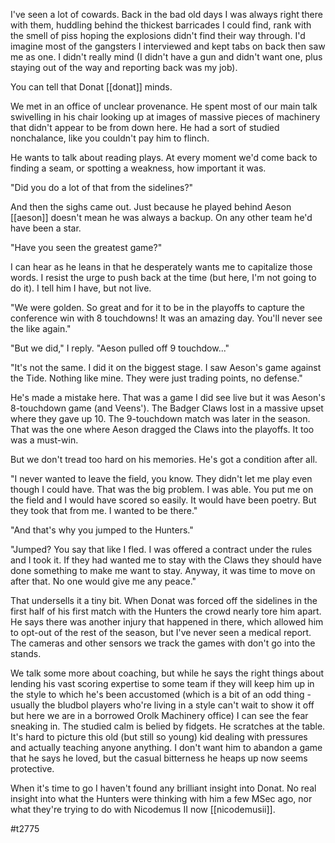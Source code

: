 I've seen a lot of cowards. Back in the bad old days I was always right there with them, huddling behind the thickest barricades I could find, rank with the smell of piss hoping the explosions didn't find their way through. I'd imagine most of the gangsters I interviewed and kept tabs on back then saw me as one. I didn't really mind (I didn't have a gun and didn't want one, plus staying out of the way and reporting back was my job).

You can tell that Donat [[donat]] minds.

We met in an office of unclear provenance. He spent most of our main talk swivelling in his chair looking up at images of massive pieces of machinery that didn't appear to be from down here. He had a sort of studied nonchalance, like you couldn't pay him to flinch.

He wants to talk about reading plays. At every moment we'd come back to finding a seam, or spotting a weakness, how important it was.

"Did you do a lot of that from the sidelines?"

And then the sighs came out. Just because he played behind Aeson [[aeson]] doesn't mean he was always a backup. On any other team he'd have been a star.

"Have you seen the greatest game?"

I can hear as he leans in that he desperately wants me to capitalize those words. I resist the urge to push back at the time (but here, I'm not going to do it). I tell him I have, but not live.

"We were golden. So great and for it to be in the playoffs to capture the conference win with 8 touchdowns! It was an amazing day. You'll never see the like again."

"But we did," I reply. "Aeson pulled off 9 touchdow..."

"It's not the same. I did it on the biggest stage. I saw Aeson's game against the Tide. Nothing like mine. They were just trading points, no defense."

He's made a mistake here. That was a game I did see live but it was Aeson's 8-touchdown game (and Veens'). The Badger Claws lost in a massive upset where they gave up 10. The 9-touchdown match was later in the season. That was the one where Aeson dragged the Claws into the playoffs. It too was a must-win.

But we don't tread too hard on his memories. He's got a condition after all.

"I never wanted to leave the field, you know. They didn't let me play even though I could have. That was the big problem. I was able. You put me on the field and I would have scored so easily. It would have been poetry. But they took that from me. I wanted to be there."

"And that's why you jumped to the Hunters."

"Jumped? You say that like I fled. I was offered a contract under the rules and I took it. If they had wanted me to stay with the Claws they should have done something to make me want to stay. Anyway, it was time to move on after that. No one would give me any peace."

That undersells it a tiny bit. When Donat was forced off the sidelines in the first half of his first match with the Hunters the crowd nearly tore him apart. He says there was another injury that happened in there, which allowed him to opt-out of the rest of the season, but I've never seen a medical report. The cameras and other sensors we track the games with don't go into the stands. 

We talk some more about coaching, but while he says the right things about lending his vast scoring expertise to some team if they will keep him up in the style to which he's been accustomed (which is a bit of an odd thing - usually the bludbol players who're living in a style can't wait to show it off but here we are in a borrowed Orolk Machinery office) I can see the fear sneaking in. The studied calm is belied by fidgets. He scratches at the table. It's hard to picture this old (but still so young) kid dealing with pressures and actually teaching anyone anything. I don't want him to abandon a game that he says he loved, but the casual bitterness he heaps up now seems protective.

When it's time to go I haven't found any brilliant insight into Donat. No real insight into what the Hunters were thinking with him a few MSec ago, nor what they're trying to do with Nicodemus II now [[nicodemusii]]. 

#t2775 